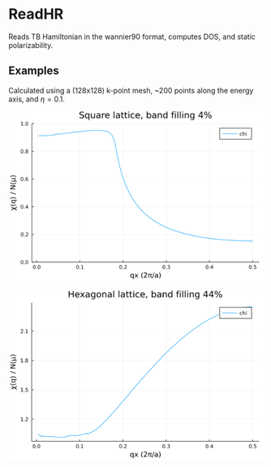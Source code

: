 # ReadHR
Reads TB Hamiltonian in the wannier90 format, computes DOS, and static polarizability.

## Examples
Calculated using a (128x128) k-point mesh, ~200 points along the energy axis, and $\eta=0.1$.

![fig1](figures/square.png)

![fig2](figures/graphene.png)


